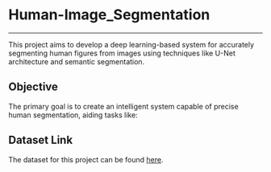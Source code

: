 ﻿# Human-Image_Segmentation
<hr>
This project aims to develop a deep learning-based system for accurately segmenting human figures from images using techniques like U-Net architecture and semantic segmentation.

## Objective
The primary goal is to create an intelligent system capable of precise human segmentation, aiding tasks like:


## Dataset Link
The dataset for this project can be found [here](https://drive.google.com/drive/folders/1z7kRfiIOqA7RJwNQ6t8NIp56FxHt0bf9?usp=drive_link).


